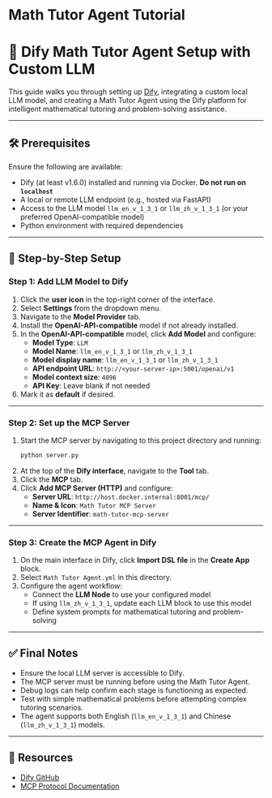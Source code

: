 # Math Tutor Agent Tutorial

# 🧮 Dify Math Tutor Agent Setup with Custom LLM

This guide walks you through setting up [Dify](https://github.com/langgenius/dify), integrating a custom local LLM model, and creating a Math Tutor Agent using the Dify platform for intelligent mathematical tutoring and problem-solving assistance.

---

## 🛠️ Prerequisites

Ensure the following are available:

- Dify (at least v1.6.0) installed and running via Docker. **Do not run on `localhost`**
- A local or remote LLM endpoint (e.g., hosted via FastAPI)
- Access to the LLM model `llm_en_v_1_3_1` or `llm_zh_v_1_3_1` (or your preferred OpenAI-compatible model)
- Python environment with required dependencies

---

## 🚀 Step-by-Step Setup

### Step 1: Add LLM Model to Dify

1. Click the **user icon** in the top-right corner of the interface.
2. Select **Settings** from the dropdown menu.
3. Navigate to the **Model Provider** tab.
4. Install the **OpenAI-API-compatible** model if not already installed.
5. In the **OpenAI-API-compatible** model, click **Add Model** and configure:
   - **Model Type**: `LLM`
   - **Model Name**: `llm_en_v_1_3_1` or `llm_zh_v_1_3_1`
   - **Model display name**: `llm_en_v_1_3_1` or `llm_zh_v_1_3_1`
   - **API endpoint URL**: `http://<your-server-ip>:5001/openai/v1`
   - **Model context size**: `4096`
   - **API Key**: Leave blank if not needed
6. Mark it as **default** if desired.

---

### Step 2: Set up the MCP Server

1. Start the MCP server by navigating to this project directory and running:
   ```bash
   python server.py
   ```
2. At the top of the **Dify interface**, navigate to the **Tool** tab.
3. Click the **MCP** tab.
4. Click **Add MCP Server (HTTP)** and configure:
   - **Server URL**: `http://host.docker.internal:8001/mcp/`
   - **Name & Icon**: `Math Tutor MCP Server`
   - **Server Identifier**: `math-tutor-mcp-server`

---

### Step 3: Create the MCP Agent in Dify

1. On the main interface in Dify, click **Import DSL file** in the **Create App** block.
2. Select `Math Tutor Agent.yml` in this directory.
3. Configure the agent workflow:
   - Connect the **LLM Node** to use your configured model
   - If using `llm_zh_v_1_3_1`, update each LLM block to use this model
   - Define system prompts for mathematical tutoring and problem-solving

---

## ✅ Final Notes

- Ensure the local LLM server is accessible to Dify.
- The MCP server must be running before using the Math Tutor Agent.
- Debug logs can help confirm each stage is functioning as expected.
- Test with simple mathematical problems before attempting complex tutoring scenarios.
- The agent supports both English (`llm_en_v_1_3_1`) and Chinese (`llm_zh_v_1_3_1`) models.

---

## 📎 Resources

- [Dify GitHub](https://github.com/langgenius/dify)
- [MCP Protocol Documentation](https://modelcontextprotocol.io/)
